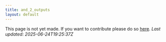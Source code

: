 ```yaml
---
title: and_2_outputs
layout: default
---
```


This page is not yet made. If you want to contribute please do so [here](https://github.com/CrazyH2/Bigstone/blob/wiki/components/and_2_outputs.md).
_Last updated: 2025-06-24T19:25:37Z_
